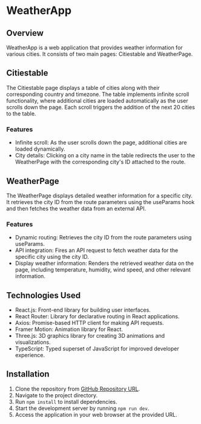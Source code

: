 <!DOCTYPE html>
<html lang="en">
<head>
<meta charset="UTF-8">
<meta name="viewport" content="width=device-width, initial-scale=1.0">

</head>
<body>

<h1>WeatherApp</h1>

<h2>Overview</h2>
<p>WeatherApp is a web application that provides weather information for various cities. It consists of two main pages: Citiestable and WeatherPage.</p>

<h2>Citiestable</h2>
<p>The Citiestable page displays a table of cities along with their corresponding country and timezone. The table implements infinite scroll functionality, where additional cities are loaded automatically as the user scrolls down the page. Each scroll triggers the addition of the next 20 cities to the table.</p>

<h3>Features</h3>
<ul>
  <li>Infinite scroll: As the user scrolls down the page, additional cities are loaded dynamically.</li>
  <li>City details: Clicking on a city name in the table redirects the user to the WeatherPage with the corresponding city's ID attached to the route.</li>
</ul>

<h2>WeatherPage</h2>
<p>The WeatherPage displays detailed weather information for a specific city. It retrieves the city ID from the route parameters using the useParams hook and then fetches the weather data from an external API.</p>

<h3>Features</h3>
<ul>
  <li>Dynamic routing: Retrieves the city ID from the route parameters using useParams.</li>
  <li>API integration: Fires an API request to fetch weather data for the specific city using the city ID.</li>
  <li>Display weather information: Renders the retrieved weather data on the page, including temperature, humidity, wind speed, and other relevant information.</li>
</ul>

<h2>Technologies Used</h2>
<ul>
  <li>React.js: Front-end library for building user interfaces.</li>
  <li>React Router: Library for declarative routing in React applications.</li>
  <li>Axios: Promise-based HTTP client for making API requests.</li>
  <li>Framer Motion: Animation library for React.</li>
  <li>Three.js: 3D graphics library for creating 3D animations and visualizations.</li>
  <li>TypeScript: Typed superset of JavaScript for improved developer experience.</li>
</ul>

<h2>Installation</h2>
<ol>
  <li>Clone the repository from <a href="https://github.com/vishwajitingole/Weather-App">GitHub Repository URL</a>.</li>
  <li>Navigate to the project directory.</li>
  <li>Run <code>npm install</code> to install dependencies.</li>
  <li>Start the development server by running <code>npm run dev</code>.</li>
  <li>Access the application in your web browser at the provided URL.</li>
</ol>

</body>
</html>
